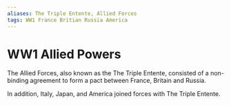 ```yaml
---
aliases: The Triple Entente, Allied Forces
tags: WW1 France Britian Russia America 
---
```

# WW1 Allied Powers
The Allied Forces, also known as the The Triple Entente, consisted of a non-binding agreement to form a pact between France, Britain and Russia.

In addition, Italy, Japan, and America joined forces with The Triple Entente.